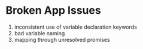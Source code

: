 # Broken App Issues
1. inconsistent use of variable declaration keywords
2. bad variable naming
3. mapping through unresolved promises